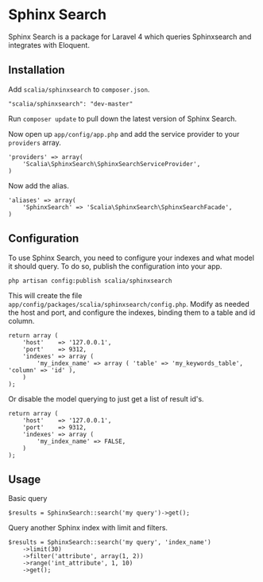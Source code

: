 # Sphinx Search

Sphinx Search is a package for Laravel 4 which queries Sphinxsearch and integrates with Eloquent.


## Installation

Add `scalia/sphinxsearch` to `composer.json`.

    "scalia/sphinxsearch": "dev-master"
    
Run `composer update` to pull down the latest version of Sphinx Search.

Now open up `app/config/app.php` and add the service provider to your `providers` array.

    'providers' => array(
        'Scalia\SphinxSearch\SphinxSearchServiceProvider',
    )

Now add the alias.

    'aliases' => array(
        'SphinxSearch' => 'Scalia\SphinxSearch\SphinxSearchFacade',
    )


## Configuration

To use Sphinx Search, you need to configure your indexes and what model it should query. To do so, publish the configuration into your app.

	php artisan config:publish scalia/sphinxsearch

This will create the file `app/config/packages/scalia/sphinxsearch/config.php`. Modify as needed the host and port, and configure the indexes, binding them to a table and id column.

	return array (
		'host'    => '127.0.0.1',
		'port'    => 9312,
		'indexes' => array (
			'my_index_name' => array ( 'table' => 'my_keywords_table', 'column' => 'id' ),
		)
	);

Or disable the model querying to just get a list of result id's.

	return array (
		'host'    => '127.0.0.1',
		'port'    => 9312,
		'indexes' => array (
			'my_index_name' => FALSE,
		)
	);


## Usage


Basic query

	$results = SphinxSearch::search('my query')->get();


Query another Sphinx index with limit and filters.

	$results = SphinxSearch::search('my query', 'index_name')
		->limit(30)
		->filter('attribute', array(1, 2))
		->range('int_attribute', 1, 10)
		->get();
